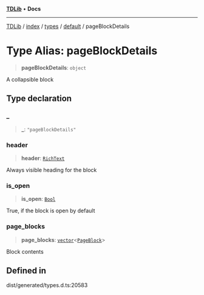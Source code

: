 [**TDLib**](../../../../../../README.md) • **Docs**

***

[TDLib](../../../../../../modules.md) / [index](../../../../../README.md) / [types](../../../README.md) / [default](../README.md) / pageBlockDetails

# Type Alias: pageBlockDetails

> **pageBlockDetails**: `object`

A collapsible block

## Type declaration

### \_

> **\_**: `"pageBlockDetails"`

### header

> **header**: [`RichText`](RichText.md)

Always visible heading for the block

### is\_open

> **is\_open**: [`Bool`](Bool.md)

True, if the block is open by default

### page\_blocks

> **page\_blocks**: [`vector`](vector.md)\<[`PageBlock`](PageBlock.md)\>

Block contents

## Defined in

dist/generated/types.d.ts:20583
